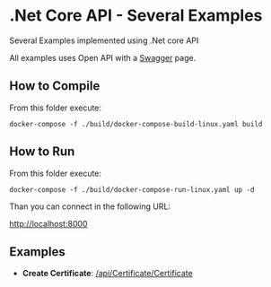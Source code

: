 # .Net Core API - Several Examples

Several Examples implemented using .Net core API

All examples uses Open API with a [Swagger](http://rogeriodossantos.github.io/Wiki/stage/swashbuckle.html) page.


## How to Compile

From this folder execute:

```shell
docker-compose -f ./build/docker-compose-build-linux.yaml build
```

## How to Run

From this folder execute:

```shell
docker-compose -f ./build/docker-compose-run-linux.yaml up -d
```

Than you can connect in the following URL:

[http://localhost:8000](http://localhost:8000)

## Examples

- **Create Certificate**: [/api/Certificate/Certificate](http://localhost:8000/api/Certificate/Certificate?certificateName=certificate_name&certificatePassword=certificate_password&expirationInYears=10)

